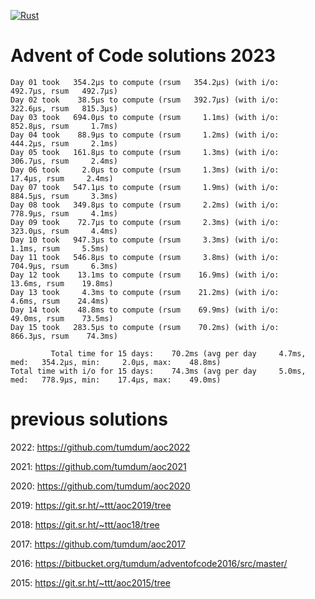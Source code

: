 [![Rust](https://github.com/tumdum/aoc2023/actions/workflows/rust.yml/badge.svg)](https://github.com/tumdum/aoc2022/actions/workflows/rust.yml)

# Advent of Code solutions 2023

```
Day 01 took   354.2µs to compute (rsum   354.2µs) (with i/o:   492.7µs, rsum   492.7µs)
Day 02 took    38.5µs to compute (rsum   392.7µs) (with i/o:   322.6µs, rsum   815.3µs)
Day 03 took   694.0µs to compute (rsum     1.1ms) (with i/o:   852.8µs, rsum     1.7ms)
Day 04 took    88.9µs to compute (rsum     1.2ms) (with i/o:   444.2µs, rsum     2.1ms)
Day 05 took   161.8µs to compute (rsum     1.3ms) (with i/o:   306.7µs, rsum     2.4ms)
Day 06 took     2.0µs to compute (rsum     1.3ms) (with i/o:    17.4µs, rsum     2.4ms)
Day 07 took   547.1µs to compute (rsum     1.9ms) (with i/o:   884.5µs, rsum     3.3ms)
Day 08 took   349.8µs to compute (rsum     2.2ms) (with i/o:   778.9µs, rsum     4.1ms)
Day 09 took    72.7µs to compute (rsum     2.3ms) (with i/o:   323.0µs, rsum     4.4ms)
Day 10 took   947.3µs to compute (rsum     3.3ms) (with i/o:     1.1ms, rsum     5.5ms)
Day 11 took   546.8µs to compute (rsum     3.8ms) (with i/o:   704.9µs, rsum     6.3ms)
Day 12 took    13.1ms to compute (rsum    16.9ms) (with i/o:    13.6ms, rsum    19.8ms)
Day 13 took     4.3ms to compute (rsum    21.2ms) (with i/o:     4.6ms, rsum    24.4ms)
Day 14 took    48.8ms to compute (rsum    69.9ms) (with i/o:    49.0ms, rsum    73.5ms)
Day 15 took   283.5µs to compute (rsum    70.2ms) (with i/o:   866.3µs, rsum    74.3ms)

         Total time for 15 days:    70.2ms (avg per day     4.7ms, med:   354.2µs, min:     2.0µs, max:    48.8ms)
Total time with i/o for 15 days:    74.3ms (avg per day     5.0ms, med:   778.9µs, min:    17.4µs, max:    49.0ms)
```

# previous solutions

2022: https://github.com/tumdum/aoc2022

2021: https://github.com/tumdum/aoc2021

2020: https://github.com/tumdum/aoc2020

2019: https://git.sr.ht/~ttt/aoc2019/tree

2018: https://git.sr.ht/~ttt/aoc18/tree

2017: https://github.com/tumdum/aoc2017

2016: https://bitbucket.org/tumdum/adventofcode2016/src/master/

2015: https://git.sr.ht/~ttt/aoc2015/tree
